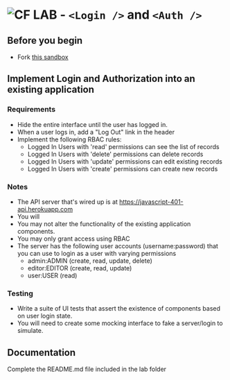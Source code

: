 ![CF](http://i.imgur.com/7v5ASc8.png) LAB -  `<Login />` and `<Auth />`
=================================================


## Before you begin
* Fork [this sandbox](https://codesandbox.io/s/j32q2y3ko5)

## Implement Login and Authorization into an existing application

### Requirements
* Hide the entire interface until the user has logged in.
* When a user logs in, add a "Log Out" link in the header
* Implement the following RBAC rules:
  * Logged In Users with 'read' permissions can see the list of records
  * Logged In Users with 'delete' permissions can delete records
  * Logged In Users with 'update' permissions can edit existing records
  * Logged In Users with 'create' permissions can create new records

### Notes
* The API server that's wired up is at https://javascript-401-api.herokuapp.com
* You will 
* You may not alter the functionality of the existing application components.
* You may only grant access using RBAC
* The server has the following user accounts (username:password) that you can use to login as a user with varying permissions
  * admin:ADMIN (create, read, update, delete)
  * editor:EDITOR (create, read, update)
  * user:USER (read)

### Testing
* Write a suite of UI tests that assert the existence of components based on user login state.
* You will need to create some mocking interface to fake a server/login to simulate.


##  Documentation
Complete the README.md file included in the lab folder
